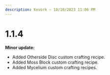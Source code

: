 ```yaml
---
description: Kevork — 10/10/2023 11:06 PM
---
```


# 1.1.4

**Minor update:**

* Added Otherside Disc custom crafting recipe.
* Added Moss Block custom crafting recipe.
* Added Mycelium custom crafting recipes.

<figure><img src="../../../.gitbook/assets/otherwise_disc.webp" alt=""><figcaption></figcaption></figure>

<figure><img src="../../../.gitbook/assets/moss_block.webp" alt=""><figcaption></figcaption></figure>

<figure><img src="../../../.gitbook/assets/mycelium1.webp" alt=""><figcaption></figcaption></figure>

<figure><img src="../../../.gitbook/assets/mycelium2.webp" alt=""><figcaption></figcaption></figure>
